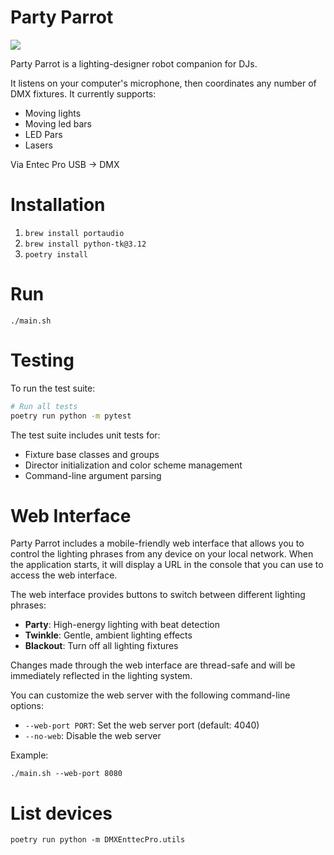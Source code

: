 # Party Parrot

<img src="https://media.giphy.com/media/v1.Y2lkPTc5MGI3NjExNXl1NGRjNzkxeHc1bnpkNjdybXRpOGRlbWk0c2s1aGgyaDZpNHJzaSZlcD12MV9pbnRlcm5hbF9naWZfYnlfaWQmY3Q9Zw/l3q2zVr6cu95nF6O4/giphy.gif" />

Party Parrot is a lighting-designer robot companion for DJs.

It listens on your computer's microphone, then coordinates any number of DMX fixtures. It currently supports:
 - Moving lights
 - Moving led bars
 - LED Pars
 - Lasers

Via Entec Pro USB -> DMX


# Installation

1. `brew install portaudio`
2. `brew install python-tk@3.12`
3. `poetry install`

# Run

`./main.sh`

# Testing

To run the test suite:

```bash
# Run all tests
poetry run python -m pytest
```

The test suite includes unit tests for:
- Fixture base classes and groups
- Director initialization and color scheme management
- Command-line argument parsing

# Web Interface

Party Parrot includes a mobile-friendly web interface that allows you to control the lighting phrases from any device on your local network. When the application starts, it will display a URL in the console that you can use to access the web interface.

The web interface provides buttons to switch between different lighting phrases:
- **Party**: High-energy lighting with beat detection
- **Twinkle**: Gentle, ambient lighting effects
- **Blackout**: Turn off all lighting fixtures

Changes made through the web interface are thread-safe and will be immediately reflected in the lighting system.

You can customize the web server with the following command-line options:
- `--web-port PORT`: Set the web server port (default: 4040)
- `--no-web`: Disable the web server

Example:
```
./main.sh --web-port 8080
```

# List devices

`poetry run python -m DMXEnttecPro.utils`
